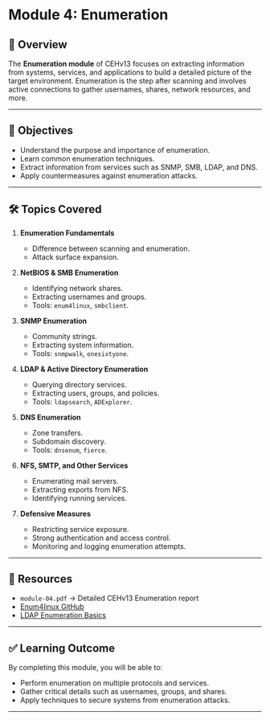# Module 4: Enumeration

## 📌 Overview
The **Enumeration module** of CEHv13 focuses on extracting information from systems, services, and applications to build a detailed picture of the target environment. Enumeration is the step after scanning and involves active connections to gather usernames, shares, network resources, and more.

---

## 🎯 Objectives
- Understand the purpose and importance of enumeration.  
- Learn common enumeration techniques.  
- Extract information from services such as SNMP, SMB, LDAP, and DNS.  
- Apply countermeasures against enumeration attacks.  

---

## 🛠️ Topics Covered
1. **Enumeration Fundamentals**  
   - Difference between scanning and enumeration.  
   - Attack surface expansion.  

2. **NetBIOS & SMB Enumeration**  
   - Identifying network shares.  
   - Extracting usernames and groups.  
   - Tools: `enum4linux`, `smbclient`.  

3. **SNMP Enumeration**  
   - Community strings.  
   - Extracting system information.  
   - Tools: `snmpwalk`, `onesixtyone`.  

4. **LDAP & Active Directory Enumeration**  
   - Querying directory services.  
   - Extracting users, groups, and policies.  
   - Tools: `ldapsearch`, `ADExplorer`.  

5. **DNS Enumeration**  
   - Zone transfers.  
   - Subdomain discovery.  
   - Tools: `dnsenum`, `fierce`.  

6. **NFS, SMTP, and Other Services**  
   - Enumerating mail servers.  
   - Extracting exports from NFS.  
   - Identifying running services.  

7. **Defensive Measures**  
   - Restricting service exposure.  
   - Strong authentication and access control.  
   - Monitoring and logging enumeration attempts.  

---

## 📂 Resources
- `module-04.pdf` → Detailed CEHv13 Enumeration report  
- [Enum4linux GitHub](https://github.com/CiscoCXSecurity/enum4linux)  
- [LDAP Enumeration Basics](https://ldap.com/)  

---

## ✅ Learning Outcome
By completing this module, you will be able to:  
- Perform enumeration on multiple protocols and services.  
- Gather critical details such as usernames, groups, and shares.  
- Apply techniques to secure systems from enumeration attacks.  

---

